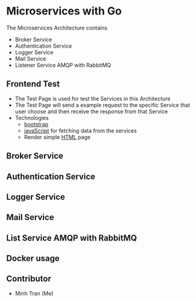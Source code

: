 # Microservices with Go

The Microservices Architecture contains

-   Broker Service
-   Authentication Service
-   Logger Service
-   Mail Service
-   Listener Service AMQP with RabbitMQ

## Frontend Test

-   The Test Page is used for test the Services in this Architecture
-   The Test Page will send a example request to the specific Service that user choose and then receive the response from that Service
-   Technologies
    -   [bootstrap](https://getbootstrap.com/docs/5.2/getting-started/introduction/)
    -   [javaScript](https://www.javascript.com) for fetching data from the services
    -   Render simple [HTML](https://developer.mozilla.org/en-US/docs/Learn/HTML) page

## Broker Service

## Authentication Service

## Logger Service

## Mail Service

## List Service AMQP with RabbitMQ

## Docker usage

## Contributor

-   Minh Tran (Me)
